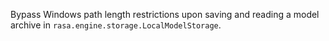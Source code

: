 Bypass Windows path length restrictions upon saving and reading a model archive in `rasa.engine.storage.LocalModelStorage`.
